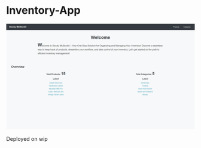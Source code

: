 # Inventory-App

![website snapshot](https://raw.githubusercontent.com/Extraterra1/Inventory-App/main/website-snapshot.gif)

Deployed on wip
